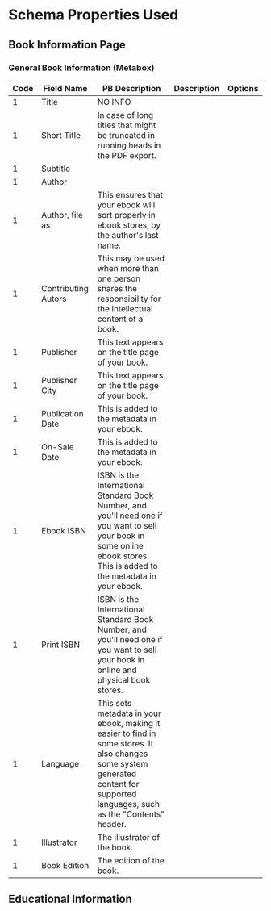 # Schema Properties Used
## Book Information Page
### General Book Information (Metabox)

Code | Field Name | PB Description | Description | Options
--- | --- | --- | --- | ---
1 | Title | NO INFO | |
1 | Short Title | In case of long titles that might be truncated in running heads in the PDF export. | |
1 | Subtitle | | |
1 | Author | | |
1 | Author, file as | This ensures that your ebook will sort properly in ebook stores, by the author's last name. | |
1 | Contributing Autors | This may be used when more than one person shares the responsibility for the intellectual content of a book. | |
1 | Publisher | This text appears on the title page of your book. | |
1 | Publisher City | This text appears on the title page of your book. | |
1 | Publication Date | This is added to the metadata in your ebook. | |
1 | On-Sale Date | This is added to the metadata in your ebook. | |
1 | Ebook ISBN | ISBN is the International Standard Book Number, and you'll need one if you want to sell your book in some online ebook stores. This is added to the metadata in your ebook.| |
1 | Print ISBN | ISBN is the International Standard Book Number, and you'll need one if you want to sell your book in online and physical book stores. | |
1 | Language | This sets metadata in your ebook, making it easier to find in some stores. It also changes some system generated content for supported languages, such as the "Contents" header. | |
1 | Illustrator | The illustrator of the book. | |
1 | Book Edition | The edition of the book.| |

## Educational Information
